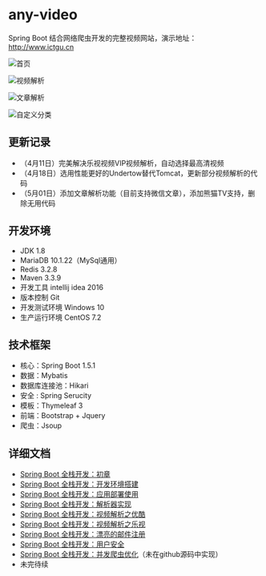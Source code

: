 # any-video
Spring Boot 结合网络爬虫开发的完整视频网站，演示地址：http://www.ictgu.cn

![首页](http://upload-images.jianshu.io/upload_images/3424642-3cf38e6ebcdc6e70.png?imageMogr2/auto-orient/strip%7CimageView2/2/w/1240)


![视频解析](http://upload-images.jianshu.io/upload_images/3424642-2cf178c872da300e.png?imageMogr2/auto-orient/strip%7CimageView2/2/w/1240)


![文章解析](http://upload-images.jianshu.io/upload_images/3424642-570107d139619963.png?imageMogr2/auto-orient/strip%7CimageView2/2/w/1240)


![自定义分类](http://upload-images.jianshu.io/upload_images/3424642-3dd5ad72e1c9d352.png?imageMogr2/auto-orient/strip%7CimageView2/2/w/1240)


更新记录
-------
- （4月11日）完美解决乐视视频VIP视频解析，自动选择最高清视频
- （4月18日）选用性能更好的Undertow替代Tomcat，更新部分视频解析的代码
- （5月01日）添加文章解析功能（目前支持微信文章），添加熊猫TV支持，删除无用代码

开发环境
-------
- JDK 1.8
- MariaDB 10.1.22（MySql通用）
- Redis 3.2.8
- Maven 3.3.9
- 开发工具 intellij idea 2016
- 版本控制 Git
- 开发测试环境 Windows 10
- 生产运行环境 CentOS 7.2

技术框架
------
- 核心：Spring Boot 1.5.1
- 数据：Mybatis
- 数据库连接池：Hikari
- 安全 : Spring Serucity
- 模板：Thymeleaf 3
- 前端：Bootstrap  + Jquery
- 爬虫：Jsoup

详细文档
----
- [Spring Boot 全栈开发：初章](http://www.jianshu.com/p/aff05f5bd8a1)
- [Spring Boot 全栈开发：开发环境搭建](http://www.jianshu.com/p/8a9ed762caf7)
- [Spring Boot 全栈开发：应用部署使用](http://www.jianshu.com/p/cde6027c5f9a)
- [Spring Boot 全栈开发：解析器实现](http://www.jianshu.com/p/ab4f7415491b)
- [Spring Boot 全栈开发：视频解析之优酷](http://www.jianshu.com/p/23292186e972)
- [Spring Boot 全栈开发：视频解析之乐视](http://www.jianshu.com/p/e521d989068d)
- [Spring Boot 全栈开发：漂亮的邮件注册](http://www.jianshu.com/p/927e179a747a)
- [Spring Boot 全栈开发：用户安全](http://www.jianshu.com/p/c883b86c34fa)
- [Spring Boot 全栈开发：并发爬虫优化](http://www.jianshu.com/p/2c39c7e7847a)（未在github源码中实现）
- 未完待续
